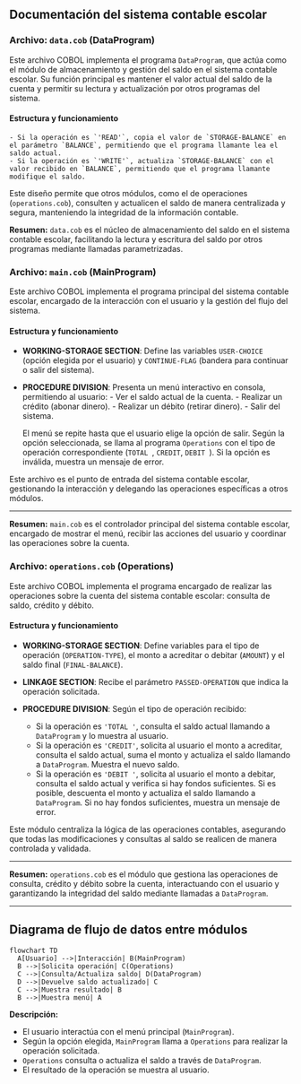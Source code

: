 ## Documentación del sistema contable escolar

### Archivo: `data.cob` (DataProgram)

Este archivo COBOL implementa el programa `DataProgram`, que actúa como el módulo de almacenamiento y gestión del saldo en el sistema contable escolar. Su función principal es mantener el valor actual del saldo de la cuenta y permitir su lectura y actualización por otros programas del sistema.

#### Estructura y funcionamiento



	- Si la operación es `'READ'`, copia el valor de `STORAGE-BALANCE` en el parámetro `BALANCE`, permitiendo que el programa llamante lea el saldo actual.
	- Si la operación es `'WRITE'`, actualiza `STORAGE-BALANCE` con el valor recibido en `BALANCE`, permitiendo que el programa llamante modifique el saldo.

Este diseño permite que otros módulos, como el de operaciones (`operations.cob`), consulten y actualicen el saldo de manera centralizada y segura, manteniendo la integridad de la información contable.

**Resumen:**
`data.cob` es el núcleo de almacenamiento del saldo en el sistema contable escolar, facilitando la lectura y escritura del saldo por otros programas mediante llamadas parametrizadas.

### Archivo: `main.cob` (MainProgram)

Este archivo COBOL implementa el programa principal del sistema contable escolar, encargado de la interacción con el usuario y la gestión del flujo del sistema.

#### Estructura y funcionamiento

- **WORKING-STORAGE SECTION**: Define las variables `USER-CHOICE` (opción elegida por el usuario) y `CONTINUE-FLAG` (bandera para continuar o salir del sistema).

- **PROCEDURE DIVISION**: Presenta un menú interactivo en consola, permitiendo al usuario:
		- Ver el saldo actual de la cuenta.
		- Realizar un crédito (abonar dinero).
		- Realizar un débito (retirar dinero).
		- Salir del sistema.

	El menú se repite hasta que el usuario elige la opción de salir. Según la opción seleccionada, se llama al programa `Operations` con el tipo de operación correspondiente (`TOTAL `, `CREDIT`, `DEBIT `). Si la opción es inválida, muestra un mensaje de error.

Este archivo es el punto de entrada del sistema contable escolar, gestionando la interacción y delegando las operaciones específicas a otros módulos.

---
**Resumen:**
`main.cob` es el controlador principal del sistema contable escolar, encargado de mostrar el menú, recibir las acciones del usuario y coordinar las operaciones sobre la cuenta.

### Archivo: `operations.cob` (Operations)

Este archivo COBOL implementa el programa encargado de realizar las operaciones sobre la cuenta del sistema contable escolar: consulta de saldo, crédito y débito.

#### Estructura y funcionamiento

- **WORKING-STORAGE SECTION**: Define variables para el tipo de operación (`OPERATION-TYPE`), el monto a acreditar o debitar (`AMOUNT`) y el saldo final (`FINAL-BALANCE`).

- **LINKAGE SECTION**: Recibe el parámetro `PASSED-OPERATION` que indica la operación solicitada.

- **PROCEDURE DIVISION**: Según el tipo de operación recibido:
	- Si la operación es `'TOTAL '`, consulta el saldo actual llamando a `DataProgram` y lo muestra al usuario.
	- Si la operación es `'CREDIT'`, solicita al usuario el monto a acreditar, consulta el saldo actual, suma el monto y actualiza el saldo llamando a `DataProgram`. Muestra el nuevo saldo.
	- Si la operación es `'DEBIT '`, solicita al usuario el monto a debitar, consulta el saldo actual y verifica si hay fondos suficientes. Si es posible, descuenta el monto y actualiza el saldo llamando a `DataProgram`. Si no hay fondos suficientes, muestra un mensaje de error.

Este módulo centraliza la lógica de las operaciones contables, asegurando que todas las modificaciones y consultas al saldo se realicen de manera controlada y validada.

---
**Resumen:**
`operations.cob` es el módulo que gestiona las operaciones de consulta, crédito y débito sobre la cuenta, interactuando con el usuario y garantizando la integridad del saldo mediante llamadas a `DataProgram`.

---

## Diagrama de flujo de datos entre módulos

	flowchart TD
	  A[Usuario] -->|Interacción| B(MainProgram)
	  B -->|Solicita operación| C(Operations)
	  C -->|Consulta/Actualiza saldo| D(DataProgram)
	  D -->|Devuelve saldo actualizado| C
	  C -->|Muestra resultado| B
	  B -->|Muestra menú| A

**Descripción:**

- El usuario interactúa con el menú principal (`MainProgram`).
- Según la opción elegida, `MainProgram` llama a `Operations` para realizar la operación solicitada.
- `Operations` consulta o actualiza el saldo a través de `DataProgram`.
- El resultado de la operación se muestra al usuario.
